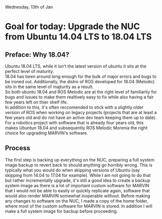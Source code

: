 Wednesday, 13th of Jan  
# Goal for today: Upgrade the NUC from Ubuntu 14.04 LTS to 18.04 LTS  
## Preface: Why 18.04? 
Ubuntu 18.04 LTS, while it isn't the latest version of ubuntu it sits at the perfect level of maturity.  
18.04 has been around long enough for the bulk of major errors and bugs to be ironed out. Additionally, the distro of ROS developed for 18.04 (Melodic) sits in the same level of majturity as a result.  
So both ubuntu 18.04 and ROS Melodic are at the right level of familiarity for bugs and issues to make them realtively easy to fix while also having a fair few years left on thier shelf life.  
In addition to this, it's often reccomended to stick with a slightly older version of ROS when working on legacy projects (projects that are at least a few years old and do not have an active dev team keeping them up to date).  
For a robotics project with software that is already four years old, this makes Ubuntun 18.04 and subsequently ROS Melodic Morenia the right choice for upgrading MARVIN's software.  
## Process 
The first step is backing up everything on the NUC, preparing a full system image backup to revert back to should anything go horribly wrong. This is typically what you would do when skipping versions of Ubuntu (say skipping from 14.04 to 17.04 for example). While I am not going to do that but rather incrementally upgrade, it's still a good idea to create a backup system image as there is a lot of important custom software for MARVIN that I would not be able to easily or quickly replicate again, software that would also render MARVIN somewhat inoperable without.
Before making any changes to software on the NUC, I made a copy of the home folder, where most of the custom software for MARVIN is stored. In addition I will make a full system image for backup before proceeding.  
